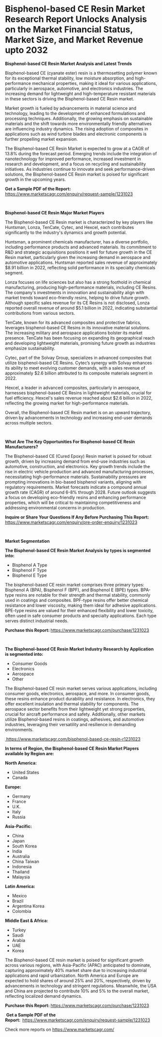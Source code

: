 <p><h1>Bisphenol-based CE Resin Market Research Report Unlocks Analysis on the Market Financial Status, Market Size, and Market Revenue upto 2032</h1></p><p><strong>Bisphenol-based CE Resin Market Analysis and Latest Trends</strong></p>
<p><p>Bisphenol-based CE (cyanate ester) resin is a thermosetting polymer known for its exceptional thermal stability, low moisture absorption, and high-performance mechanical properties, making it ideal for various applications, particularly in aerospace, automotive, and electronics industries. The increasing demand for lightweight and high-temperature resistant materials in these sectors is driving the Bisphenol-based CE Resin market.</p><p>Market growth is fueled by advancements in material science and technology, leading to the development of enhanced formulations and processing techniques. Additionally, the growing emphasis on sustainable materials and the shift towards more environmentally friendly alternatives are influencing industry dynamics. The rising adoption of composites in applications such as wind turbine blades and electronic components is further propelling market expansion.</p><p>The Bisphenol-based CE Resin Market is expected to grow at a CAGR of 13.8% during the forecast period. Emerging trends include the integration of nanotechnology for improved performance, increased investment in research and development, and a focus on recycling and sustainability initiatives. As industries continue to innovate and seek performance-driven solutions, the Bisphenol-based CE Resin market is poised for significant growth in the upcoming years.</p></p>
<p><strong>Get a Sample PDF of the Report:&nbsp;</strong> <a href="https://www.marketscagr.com/enquiry/request-sample/1231023?utm_campaign=3228&utm_medium=2&utm_source=Github&utm_content=ia&utm_term=03042025&utm_id=bisphenol-based-ce-resin">https://www.marketscagr.com/enquiry/request-sample/1231023</a></p>
<p>&nbsp;</p>
<p><strong>Bisphenol-based CE Resin Major Market Players</strong></p>
<p><p>The Bisphenol-based CE Resin market is characterized by key players like Huntsman, Lonza, TenCate, Cytec, and Hexcel, each contributes significantly to the industry's dynamics and growth potential. </p><p>Huntsman, a prominent chemicals manufacturer, has a diverse portfolio, including performance products and advanced materials. Its commitment to R&D and strategic acquisitions positions it well for future growth in the CE Resin market, particularly given the increasing demand in aerospace and automotive applications. Huntsman reported sales revenue of approximately $8.91 billion in 2022, reflecting solid performance in its specialty chemicals segment.</p><p>Lonza focuses on life sciences but also has a strong foothold in chemical manufacturing, producing high-performance materials, including CE Resins. The company's investments in innovation and sustainability align with market trends toward eco-friendly resins, helping to drive future growth. Although specific sales revenue for its CE Resins is not disclosed, Lonza reported overall revenue of around $5.1 billion in 2022, indicating substantial contributions from various sectors.</p><p>TenCate, known for its advanced composites and protective fabrics, leverages bisphenol-based CE Resins in its innovative material solutions. The increasing military and aerospace applications bolster its market presence. TenCate has been focusing on expanding its geographical reach and developing lightweight materials, promising future growth as industries emphasize sustainability.</p><p>Cytec, part of the Solvay Group, specializes in advanced composites that utilize bisphenol-based CE Resins. Cytec’s synergy with Solvay enhances its ability to meet evolving customer demands, with a sales revenue of approximately $2.6 billion attributed to its composite materials segment in 2022.</p><p>Hexcel, a leader in advanced composites, particularly in aerospace, harnesses bisphenol-based CE Resins in lightweight materials, crucial for fuel efficiency. Hexcel's sales revenue reached about $2.6 billion in 2022, reflecting the growing market for high-performance materials.</p><p>Overall, the Bisphenol-based CE Resin market is on an upward trajectory, driven by advancements in technology and increasing end-user demands across multiple sectors.</p></p>
<p>&nbsp;</p>
<p><strong>What Are The Key Opportunities For Bisphenol-based CE Resin Manufacturers?</strong></p>
<p><p>The Bisphenol-based CE (Cured Epoxy) Resin market is poised for robust growth, driven by increasing demand from end-use industries such as automotive, construction, and electronics. Key growth trends include the rise in electric vehicle production and advanced manufacturing processes, necessitating high-performance materials. Sustainability pressures are prompting innovations in bio-based bisphenol variants, aligning with regulatory requirements. Market forecasts indicate a compound annual growth rate (CAGR) of around 6-8% through 2028. Future outlook suggests a focus on developing eco-friendly resins and enhancing performance properties, which will be critical to maintaining competitiveness and addressing environmental concerns in production.</p></p>
<p><strong>Inquire or Share Your Questions If Any Before Purchasing This Report:</strong> <a href="https://www.marketscagr.com/enquiry/pre-order-enquiry/1231023?utm_campaign=3228&utm_medium=2&utm_source=Github&utm_content=ia&utm_term=03042025&utm_id=bisphenol-based-ce-resin">https://www.marketscagr.com/enquiry/pre-order-enquiry/1231023</a></p>
<p>&nbsp;</p>
<p><strong>Market Segmentation</strong></p>
<p><strong>The Bisphenol-based CE Resin Market Analysis by types is segmented into:</strong></p>
<p><ul><li>Bisphenol A Type</li><li>Bisphenol F Type</li><li>Bisphenol E Type</li></ul></p>
<p><p>The bisphenol-based CE resin market comprises three primary types: Bisphenol A (BPA), Bisphenol F (BPF), and Bisphenol E (BPE) types. BPA-type resins are notable for their strength and thermal stability, commonly used in coatings and composites. BPF-type resins offer better chemical resistance and lower viscosity, making them ideal for adhesive applications. BPE-type resins are valued for their enhanced flexibility and lower toxicity, often used in safe consumer products and specialty applications. Each type serves distinct industrial needs.</p></p>
<p><strong>Purchase this Report:&nbsp;</strong><a href="https://www.marketscagr.com/purchase/1231023?utm_campaign=3228&utm_medium=2&utm_source=Github&utm_content=ia&utm_term=03042025&utm_id=bisphenol-based-ce-resin">https://www.marketscagr.com/purchase/1231023</a></p>
<p>&nbsp;</p>
<p><strong>The Bisphenol-based CE Resin Market Industry Research by Application is segmented into:</strong></p>
<p><ul><li>Consumer Goods</li><li>Electronics</li><li>Aerospace</li><li>Other</li></ul></p>
<p><p>The Bisphenol-based CE resin market serves various applications, including consumer goods, electronics, aerospace, and more. In consumer goods, these resins enhance product durability and resistance. In electronics, they offer excellent insulation and thermal stability for components. The aerospace sector benefits from their lightweight yet strong properties, crucial for aircraft performance and safety. Additionally, other markets utilize Bisphenol-based resins in coatings, adhesives, and automotive industries, leveraging their versatility and resilience in demanding environments.</p></p>
<p><a href="https://www.marketscagr.com/bisphenol-based-ce-resin-r1231023?utm_campaign=3228&utm_medium=2&utm_source=Github&utm_content=ia&utm_term=03042025&utm_id=bisphenol-based-ce-resin">&nbsp;https://www.marketscagr.com/bisphenol-based-ce-resin-r1231023</a></p>
<p><strong>In terms of Region, the Bisphenol-based CE Resin Market Players available by Region are:</strong></p>
<p>
    <p> <strong> North America: </strong>
        <ul>
            <li>United States</li>
            <li>Canada</li>
        </ul>
        </p> 
    <p> <strong> Europe: </strong>
        <ul>
            <li>Germany</li>
            <li>France</li>
            <li>U.K.</li>
            <li>Italy</li>
            <li>Russia</li>
        </ul>
        </p> 
    <p> <strong> Asia-Pacific: </strong>
        <ul>
            <li>China</li>
            <li>Japan</li>
            <li>South Korea</li>
            <li>India</li>
            <li>Australia</li>
            <li>China Taiwan</li>
            <li>Indonesia</li>
            <li>Thailand</li>
            <li>Malaysia</li>
        </ul>
        </p> 
    <p> <strong> Latin America: </strong>
        <ul>
            <li>Mexico</li>
            <li>Brazil</li>
            <li>Argentina Korea</li>
            <li>Colombia</li>
        </ul>
        </p> 
    <p> <strong> Middle East & Africa: </strong>
        <ul>
            <li>Turkey</li>
            <li>Saudi</li>
            <li>Arabia</li>
            <li>UAE</li>
            <li>Korea</li>
        </ul>
    </p>
    </p>
<p><p>The Bisphenol-based CE resin market is poised for significant growth across various regions, with Asia-Pacific (APAC) anticipated to dominate, capturing approximately 40% market share due to increasing industrial applications and rapid urbanization. North America and Europe are expected to hold shares of around 25% and 20%, respectively, driven by advancements in technology and stringent regulations. Meanwhile, the USA and China are projected to contribute 10% and 5% to the overall market, reflecting localized demand dynamics.</p></p>
<p><strong>Purchase this Report: </strong><a href="https://www.marketscagr.com/purchase/1231023?utm_campaign=3228&utm_medium=2&utm_source=Github&utm_content=ia&utm_term=03042025&utm_id=bisphenol-based-ce-resin">https://www.marketscagr.com/purchase/1231023</a></p>
<p>&nbsp;<strong>Get a Sample PDF of the Report:&nbsp;&nbsp;</strong><a href="https://www.marketscagr.com/enquiry/request-sample/1231023?utm_campaign=3228&utm_medium=2&utm_source=Github&utm_content=ia&utm_term=03042025&utm_id=bisphenol-based-ce-resin">https://www.marketscagr.com/enquiry/request-sample/1231023</a></p>
<p><strong></strong></p>
<p>Check more reports on <a href="https://www.marketscagr.com/?utm_campaign=3228&utm_medium=2&utm_source=Github&utm_content=ia&utm_term=03042025&utm_id=bisphenol-based-ce-resin">https://www.marketscagr.com/</a></p>